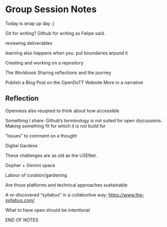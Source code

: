 # Group Session Notes

Today is wrap up day :)

Git for writing? Github for writing as Felipe said.

reviewing deliverables

learning also happens when you. put boundaries arpund it

Creating and working on a repository

The Workbook
    Sharing reflections and the journey

Publish a Blog Post on the OpenDoTT Website
    More in a narrative 
    
## Reflection 

Openness also reuqired to think about how accessible 

Something I share: Github’s terminology is not suited for open discussions. Making something fit for which it is not build for

“Issues” to comment on a thought

Digital Gardens

These challenges are as old as the USENet.

Gopher + Gemini space

Labour of curation/gardening

Are those platforms and technical approaches sustainable

A re-discovered “syllabus” in a collabortive way; https://www.the-syllabus.com/

What to have open should be intentional

END OF NOTES